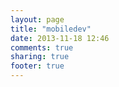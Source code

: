 ```yaml
---
layout: page
title: "mobiledev"
date: 2013-11-18 12:46
comments: true
sharing: true
footer: true
---
```

